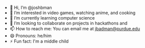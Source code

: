 - 👋 Hi, I’m @joshbman
- 👀 I’m interested in video games, watching anime, and cooking
- 🌱 I’m currently learning computer science
- 💞️ I’m looking to collaborate on projects in hackathons and 
- 📫 How to reach me: You can email me at jbadman@purdue.edu
- 😄 Pronouns: he/him
- ⚡ Fun fact: I'm a middle child

<!---
joshbman/joshbman is a ✨ special ✨ repository because its `README.md` (this file) appears on your GitHub profile.
You can click the Preview link to take a look at your changes.
--->
